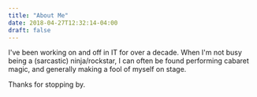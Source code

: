 ```yaml
---
title: "About Me"
date: 2018-04-27T12:32:14-04:00
draft: false
---
```

I've been working on and off in IT for over a decade. When I'm not busy being a (sarcastic) ninja/rockstar, I can often be found performing cabaret magic, and generally making a fool of myself on stage.

Thanks for stopping by.
